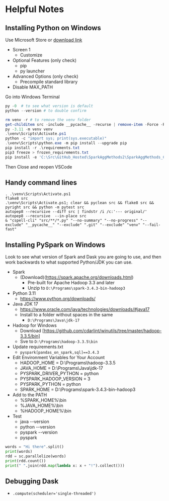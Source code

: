 # Helpful Notes

<!-- cSpell: ignore venv, childitem, autopep8, pyclean, pyright, findstr, pycache, pytest, compat -->

## Installing Python on Windows
Use Microsoft Store or [download link](https://www.python.org/downloads/release/python-397/)
- Screen 1
    - Customize
- Optional Features (only check)
    - pip
    - py launcher
- Advanced Options (only check)
    - Precompile standard library
- Disable MAX_PATH

Go into Windows Terminal
```ps1
py -0  # to see what version is default
python --version # to double confirm

rm venv -r # to remove the venv folder
get-childitem src -include __pycache__ -recurse | remove-item -Force -Recurse
py -3.11 -m venv venv
.\venv\Scripts\Activate.ps1
python -c "import sys; print(sys.executable)"
.\venv\Scripts\python.exe -m pip install --upgrade pip
pip install -r .\requirements.txt
pip3 freeze > frozen_requirements.txt
pip install -e 'C:\Src\GitHub_Hosted\SparkAggMethods2\SparkAggMethods_CommonPython\' --config-settings editable_mode=compat
```
Then Close and reopen VSCode

## Handy command lines

```
. .\venv\Scripts\Activate.ps1
flake8 src
.\venv\Scripts\Activate.ps1; clear && pyclean src && flake8 src && pyright src && python -m pytest src
autopep8 --recursive --diff src | findstr /i /c:'--- original/'
autopep8 --recursive  --in-place src
& "cspell-cli" "src/**/*.py" "--no-summary" "--no-progress" "--exclude" "__pycache__" "--exclude" ".git" "--exclude" "venv" "--fail-fast"
```

## Installing PySpark on Windows

Look to see what version of Spark and Dask you are going to use, and then work backwards to what supported Python/JDK you can use.

- Spark
  - (Download)(https://spark.apache.org/downloads.html)
    - Pre-built for Apache Hadoop 3.3 and later
    - Unzip to `D:\Programs\spark-3.4.3-bin-hadoop3`
- Python 3.11
  - https://www.python.org/downloads/
- Java JDK 17
  - https://www.oracle.com/java/technologies/downloads/#java17
  - Install to a folder without spaces in the same
    - `D:\Programs\Java\jdk-17`
- Hadoop for Windows
  - Download [https://github.com/cdarlint/winutils/tree/master/hadoop-3.3.5/bin]
  - Sve to `D:\Programs\hadoop-3.3.5\bin`
- Update requirements.txt
  - `pyspark[pandas_on_spark,sql]==3.4.3`
- Edit Environment Variables for Your Account
  - HADOOP_HOME = D:\Programs\hadoop-3.3.5
  - JAVA_HOME = D:\Programs\Java\jdk-17
  - PYSPARK_DRIVER_PYTHON = python
  - PYSPARK_HADOOP_VERSION = 3
  - PYSPARK_PYTHON = python
  - SPARK_HOME = D:\Programs\spark-3.4.3-bin-hadoop3
 - Add to the PATH
   - %SPARK_HOME%\bin
   - %JAVA_HOME%\bin
   - %HADOOP_HOME%\bin
- Test
  - java --version
  - python --version
  - pyspark --version
  - pyspark


```py
words = "Hi there".split()
print(words)
rdd = sc.parallelize(words)
print(rdd.count())
print(" ".join(rdd.map(lambda x: x + "!").collect()))
```

## Debugging Dask
- `.compute(scheduler='single-threaded')`

